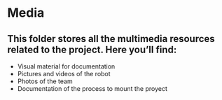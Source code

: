 # Media

This folder stores all the multimedia resources related to the project. Here you’ll find:
-
* Visual material for documentation
* Pictures and videos of the robot
* Photos of the team
* Documentation of the process to mount the proyect
